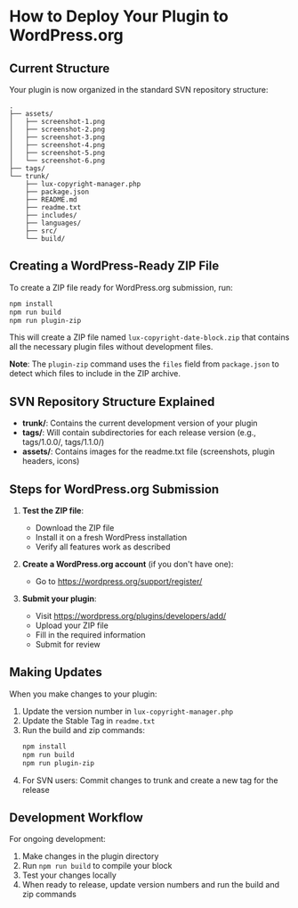 # How to Deploy Your Plugin to WordPress.org

## Current Structure

Your plugin is now organized in the standard SVN repository structure:

```
.
├── assets/
│   ├── screenshot-1.png
│   ├── screenshot-2.png
│   ├── screenshot-3.png
│   ├── screenshot-4.png
│   ├── screenshot-5.png
│   └── screenshot-6.png
├── tags/
└── trunk/
    ├── lux-copyright-manager.php
    ├── package.json
    ├── README.md
    ├── readme.txt
    ├── includes/
    ├── languages/
    ├── src/
    └── build/
```

## Creating a WordPress-Ready ZIP File

To create a ZIP file ready for WordPress.org submission, run:

```bash
npm install
npm run build
npm run plugin-zip
```

This will create a ZIP file named `lux-copyright-date-block.zip` that contains all the necessary plugin files without development files.

**Note**: The `plugin-zip` command uses the `files` field from `package.json` to detect which files to include in the ZIP archive.

## SVN Repository Structure Explained

- **trunk/**: Contains the current development version of your plugin
- **tags/**: Will contain subdirectories for each release version (e.g., tags/1.0.0/, tags/1.1.0/)
- **assets/**: Contains images for the readme.txt file (screenshots, plugin headers, icons)

## Steps for WordPress.org Submission

1. **Test the ZIP file**:
   - Download the ZIP file 
   - Install it on a fresh WordPress installation
   - Verify all features work as described

2. **Create a WordPress.org account** (if you don't have one):
   - Go to https://wordpress.org/support/register/

3. **Submit your plugin**:
   - Visit https://wordpress.org/plugins/developers/add/
   - Upload your ZIP file
   - Fill in the required information
   - Submit for review

## Making Updates

When you make changes to your plugin:

1. Update the version number in `lux-copyright-manager.php`
2. Update the Stable Tag in `readme.txt`
3. Run the build and zip commands:
   ```bash
   npm install
   npm run build
   npm run plugin-zip
   ```
4. For SVN users: Commit changes to trunk and create a new tag for the release

## Development Workflow

For ongoing development:

1. Make changes in the plugin directory
2. Run `npm run build` to compile your block
3. Test your changes locally
4. When ready to release, update version numbers and run the build and zip commands